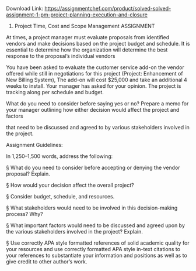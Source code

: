 Download Link: https://assignmentchef.com/product/solved-solved-assignment-1-pm-project-planning-execution-and-closure
<br>
1. Project Time, Cost and Scope Management ASSIGNMENT

At times, a project manager must evaluate proposals from identified vendors and make decisions based on the project budget and schedule. It is essential to determine how the organization will determine the best response to the proposal’s individual vendors

You have been asked to evaluate the customer service add-on the vendor offered while still in negotiations for this project (Project: Enhancement of New Billing System), The add-on will cost $25,000 and take an additional 4 weeks to install. Your manager has asked for your opinion. The project is tracking along per schedule and budget.

What do you need to consider before saying yes or no? Prepare a memo for your manager outlining how either decision would affect the project and factors

that need to be discussed and agreed to by various stakeholders involved in the project.

Assignment Guidelines:

In 1,250–1,500 words, address the following:

§ What do you need to consider before accepting or denying the vendor proposal? Explain.

§ How would your decision affect the overall project?

§ Consider budget, schedule, and resources.

§ What stakeholders would need to be involved in this decision-making process? Why?

§ What important factors would need to be discussed and agreed upon by the various stakeholders involved in the project? Explain.

§ Use correctly APA style formatted references of solid academic quality for your resources and use correctly formatted APA style in-text citations to your references to substantiate your information and positions as well as to give credit to other author’s work.